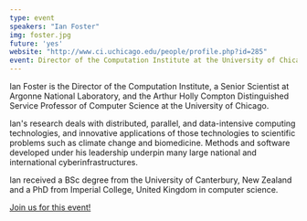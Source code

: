 ```yaml
---
type: event
speakers: "Ian Foster"
img: foster.jpg
future: 'yes'
website: "http://www.ci.uchicago.edu/people/profile.php?id=285"
event: Director of the Computation Institute at the University of Chicago
---
```

Ian Foster is the Director of the Computation Institute, a Senior Scientist at Argonne National Laboratory, and the Arthur Holly Compton Distinguished Service Professor of Computer Science at the University of Chicago. 

Ian's research deals with distributed, parallel, and data-intensive computing technologies, and innovative applications of those technologies to scientific problems such as climate change and biomedicine. Methods and software developed under his leadership underpin many large national and international cyberinfrastructures. 

Ian received a BSc degree from the University of Canterbury, New Zealand and a PhD from Imperial College, United Kingdom  in computer science. 

<a href="http://dssgianfoster.eventbrite.com/" class="btn btn-huge btn-success btn-block btn-embossed">Join us for this event!</a>